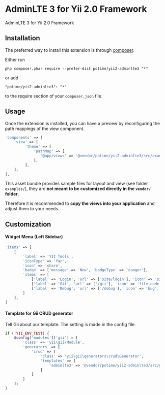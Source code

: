 AdminLTE 3 for Yii 2.0 Framework
================================
AdminLTE 3 for Yii 2.0 Framework

Installation
------------

The preferred way to install this extension is through [composer](http://getcomposer.org/download/).

Either run

```
php composer.phar require --prefer-dist potime/yii2-adminlte3 "*"
```

or add

```
"potime/yii2-adminlte3": "*"
```

to the require section of your `composer.json` file.

Usage
-----

Once the extension is installed, you can have a preview by reconfiguring the path mappings of the view component.

```php
'components' => [
    'view' => [
         'theme' => [
             'pathMap' => [
                '@app/views' => '@vendor/potime/yii2-adminlte3/src/example/yii2-views'
             ],
         ],
    ],
],
```
This asset bundle provides sample files for layout and view (see folder `examples/`), they are **not meant to be customized directly in the `vendor/` folder**.

Therefore it is recommended to **copy the views into your application** and adjust them to your needs.

Customization
-------------

#### Widget Menu (Left Sidebar)

```php
'items' => [
    [
        'label' => 'YII Tools',
        'iconType' => 'far',
        'icon' => 'share',
        'badge' => ['message' => 'New', 'badgeType' => 'danger'],
        'items' => [
            ['label' => 'Login', 'url' => ['site/login'], 'icon' => 'sign-in-alt', 'visible' => Yii::$app->user->isGuest],
            ['label' => 'Gii', 'url' => ['/gii'], 'icon' => 'file-code', 'target' => '_blank'],
            ['label' => 'Debug', 'url' => ['/debug'], 'icon' => 'bug', 'target' => '_blank', 'badge' => ['badgeType' => 'warning', 'message' => 2]],
        ]
    ],
]
```

#### Template for Gii CRUD generator

Tell Gii about our template. The setting is made in the config file:

```php
if (!YII_ENV_TEST) {
    $config['modules']['gii'] = [
        'class' => 'yii\gii\Module',
        'generators' => [
            'crud' => [
                'class' => 'yii\gii\generators\crud\Generator',
                'templates' => [
                    'adminlte3' => '@vendor/potime/yii2-adminlte3/src/gii/generators/crud/adminlte3'
                ]
            ]
        ]
    ];
}
```